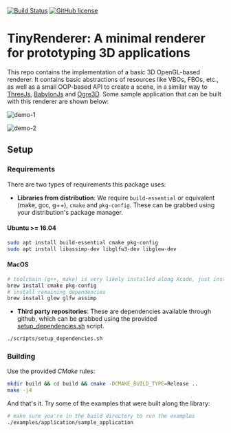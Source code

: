 [![Build Status](https://travis-ci.com/wpumacay/tiny_renderer.svg?branch=master)](https://travis-ci.com/wpumacay/tiny_renderer)
[![GitHub license](https://img.shields.io/badge/license-MIT-blue.svg)](https://github.com/wpumacay/tiny_renderer/blob/master/LICENSE)

# TinyRenderer: A minimal renderer for prototyping 3D applications

This repo contains the implementation of a basic 3D OpenGL-based renderer. It contains basic abstractions
of resources like VBOs, FBOs, etc., as well as a small OOP-based API to create a scene, in a similar way
to [ThreeJs](https://github.com/mrdoob/three.js/), [BabylonJs](https://github.com/BabylonJS/Babylon.js) 
and [Ogre3D](https://github.com/OGRECave/ogre). Some sample application that can be built with this renderer
are shown below:

![demo-1](https://media.giphy.com/media/SqrtZMytk0O0FnDtex/giphy.gif)

![demo-2](https://media.giphy.com/media/ZDEAQSUraLao0fOhHi/giphy.gif)

## Setup

### Requirements

There are two types of requirements this package uses:

* **Libraries from distribution**: We require `build-essential` or equivalent (make, gcc, g++), `cmake`
  and `pkg-config`. These can be grabbed using your distribution's package manager.

#### Ubuntu >= 16.04

```bash
sudo apt install build-essential cmake pkg-config
sudo apt install libassimp-dev libglfw3-dev libglew-dev
```

#### MacOS

```bash
# toolchain (g++, make) is very likely installed along Xcode, just install cmake and pkg-config using homebrew
brew install cmake pkg-config
# install remaining dependencies
brew install glew glfw assimp 
```

* **Third party repositories**: These are dependencies available through github, which can be grabbed 
  using the provided [setup_dependencies.sh](https://github.com/wpumacay/tiny_renderer/blob/master/scripts/setup_dependencies.sh) 
  script.

```bash
./scripts/setup_dependencies.sh
```

### Building

Use the provided _CMake_ rules:

```bash
mkdir build && cd build && cmake -DCMAKE_BUILD_TYPE=Release ..
make -j4
```

And that's it. Try some of the examples that were built along the library:

```bash
# make sure you're in the build directory to run the examples
./examples/application/sample_application
```